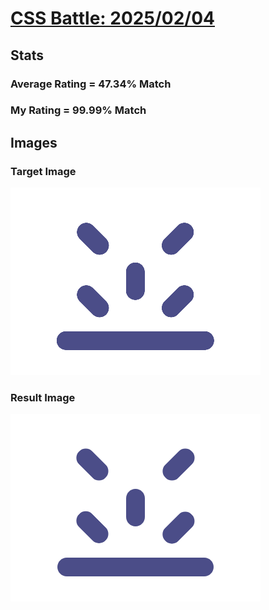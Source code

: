 # [CSS Battle: 2025/02/04](https://cssbattle.dev/play/t70r2jxadGWiytMPzJxz)

## Stats

### Average Rating = 47.34% Match

### My Rating = 99.99% Match

## Images

### Target Image

![](./images/target.png)

### Result Image

![](./images/result.png)
